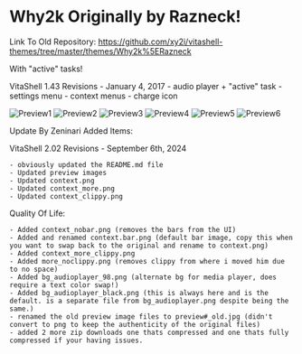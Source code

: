 # Why2k Originally by Razneck!

Link To Old Repository: https://github.com/xy2i/vitashell-themes/tree/master/themes/Why2k%5ERazneck

With "active" tasks!

VitaShell 1.43 Revisions - January 4, 2017
	- audio player + "active" task
	- settings menu
	- context menus
	- charge icon

![Preview1]([https://github.com/xy2iii/vitashell-themes/blob/master/themes/Why2k%5ERazneck/Preview1.png](https://github.com/Zeninari/Vita-Themes/blob/main/Why2k%5ERazneck%20Updated%20By%20Zeninari/preview1.png))
![Preview2]([https://github.com/xy2iii/vitashell-themes/blob/master/themes/Why2k%5ERazneck/Preview2.png](https://github.com/Zeninari/Vita-Themes/blob/main/Why2k%5ERazneck%20Updated%20By%20Zeninari/preview2.png))
![Preview3]([https://github.com/xy2iii/vitashell-themes/blob/master/themes/Why2k%5ERazneck/Preview3.png](https://github.com/Zeninari/Vita-Themes/blob/main/Why2k%5ERazneck%20Updated%20By%20Zeninari/preview3.png))
![Preview4]([https://github.com/xy2iii/vitashell-themes/blob/master/themes/Why2k%5ERazneck/Preview4.png](https://github.com/Zeninari/Vita-Themes/blob/main/Why2k%5ERazneck%20Updated%20By%20Zeninari/preview4.png))
![Preview5]([https://github.com/xy2iii/vitashell-themes/blob/master/themes/Why2k%5ERazneck/Preview5.png](https://github.com/Zeninari/Vita-Themes/blob/main/Why2k%5ERazneck%20Updated%20By%20Zeninari/preview5.png))
![Preview6]([https://github.com/xy2iii/vitashell-themes/blob/master/themes/Why2k%5ERazneck/Preview6.png](https://github.com/Zeninari/Vita-Themes/blob/main/Why2k%5ERazneck%20Updated%20By%20Zeninari/preview6.png))

Update By Zeninari Added Items:

VitaShell 2.02 Revisions - September 6th, 2024

	- obviously updated the README.md file
	- Updated preview images
	- Updated context.png
	- Updated context_more.png
	- Updated context_clippy.png

Quality Of Life:

	- Added context_nobar.png (removes the bars from the UI)
	- Added and renamed context.bar.png (default bar image, copy this when 	you want to swap back to the original and rename to context.png)
	- Added context_more_clippy.png
	- Added more_noclippy.png (removes clippy from where i moved him due to no space)
	- Added bg_audioplayer_98.png (alternate bg for media player, does require a text color swap!)
	- Added bg_audioplayer_black.png (this is always here and is the default. is a separate file from bg_audioplayer.png despite being the 	same.)
	- renamed the old preview image files to preview#_old.jpg (didn't convert to png to keep the authenticity of the original files)
	- added 2 more zip downloads one thats compressed and one thats fully compressed if your having issues.
